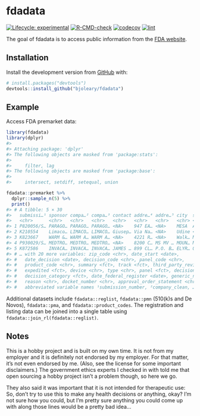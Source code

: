 
<!-- README.md is generated from README.Rmd. Please edit that file -->

# fdadata

<!-- badges: start -->

[![Lifecycle:
experimental](https://img.shields.io/badge/lifecycle-experimental-orange.svg)](https://lifecycle.r-lib.org/articles/stages.html#experimental)
[![R-CMD-check](https://github.com/bjoleary/fdadata/workflows/R-CMD-check/badge.svg)](https://github.com/bjoleary/fdadata/actions?query=workflow%3AR-CMD-check)
[![codecov](https://codecov.io/gh/bjoleary/fdadata/branch/main/graph/badge.svg?token=1AZQLVTB0B)](https://codecov.io/gh/bjoleary/fdadata)
[![lint](https://github.com/bjoleary/fdadata/workflows/lint/badge.svg)](https://github.com/bjoleary/fdadata/actions?query=workflow%3Alint)
<!-- badges: end -->

The goal of fdadata is to access public information from the [FDA
website](https://www.fda.gov).

## Installation

<!-- You can install the released version of fdadata from [CRAN](https://CRAN.R-project.org) with: -->
<!-- ``` r -->
<!-- install.packages("fdadata") -->
<!-- ``` -->

Install the development version from [GitHub](https://github.com/) with:

``` r
# install.packages("devtools")
devtools::install_github("bjoleary/fdadata")
```

## Example

Access FDA premarket data:

``` r
library(fdadata)
library(dplyr)
#> 
#> Attaching package: 'dplyr'
#> The following objects are masked from 'package:stats':
#> 
#>     filter, lag
#> The following objects are masked from 'package:base':
#> 
#>     intersect, setdiff, setequal, union

fdadata::premarket %>% 
  dplyr::sample_n(5) %>% 
  print()
#> # A tibble: 5 × 30
#>   submissi…¹ sponsor compa…² compa…³ contact addre…⁴ addre…⁵ city  state country
#>   <chr>      <chr>   <chr>   <chr>   <chr>   <chr>   <chr>   <chr> <chr> <chr>  
#> 1 P820056/S… PARAGO… PARAGO… PARAGO… <NA>    947 EA… <NA>    MESA  AZ    USA    
#> 2 K210554    Limaco… LIMACO… LIMACO… Giusep… Via Na… <NA>    Udine <NA>  IT     
#> 3 K823667    WARM &… WARM A… WARM A… <NA>    4221 R… <NA>    Walk… MI    US     
#> 4 P930029/S… MEDTRO… MEDTRO… MEDTRO… <NA>    8200 C… MS MV … MOUN… MN    USA    
#> 5 K872586    INVACA… INVACA… INVACA… JAMES … 899 CL… P.O. B… ELYR… OH    US     
#> # … with 20 more variables: zip_code <chr>, date_start <date>,
#> #   date_decision <date>, decision_code <chr>, panel_code <chr>,
#> #   product_code <chr>, summary <fct>, track <fct>, third_party_review <chr>,
#> #   expedited <fct>, device <chr>, type <chr>, panel <fct>, decision <fct>,
#> #   decision_category <fct>, date_federal_register <date>, generic_name <chr>,
#> #   reason <chr>, docket_number <chr>, approval_order_statement <chr>, and
#> #   abbreviated variable names ¹​submission_number, ²​company_clean, …
```

Additional datasets include `fdadata::reglist`, `fdadata::pmn` (510(k)s
and De Novos), `fdadata::pma`, and `fdadata::product_codes`. The
registration and listing data can be joined into a single table using
`fdadata::join_rl(fdadata::reglist)`.

## Notes

This is a hobby project and is built on my own time. It is not from my
employer and it is definitely not endorsed by my employer. For that
matter, it’s not even endorsed by me. (Also, see the license for some
important disclaimers.) The government ethics experts I checked in with
told me that open sourcing a hobby project isn’t a problem though, so
here we go.

They also said it was important that it is not intended for therapeutic
use: So, don’t try to use this to make any health decisions or anything,
okay? I’m not sure how you could, but I’m pretty sure anything you could
come up with along those lines would be a pretty bad idea…

